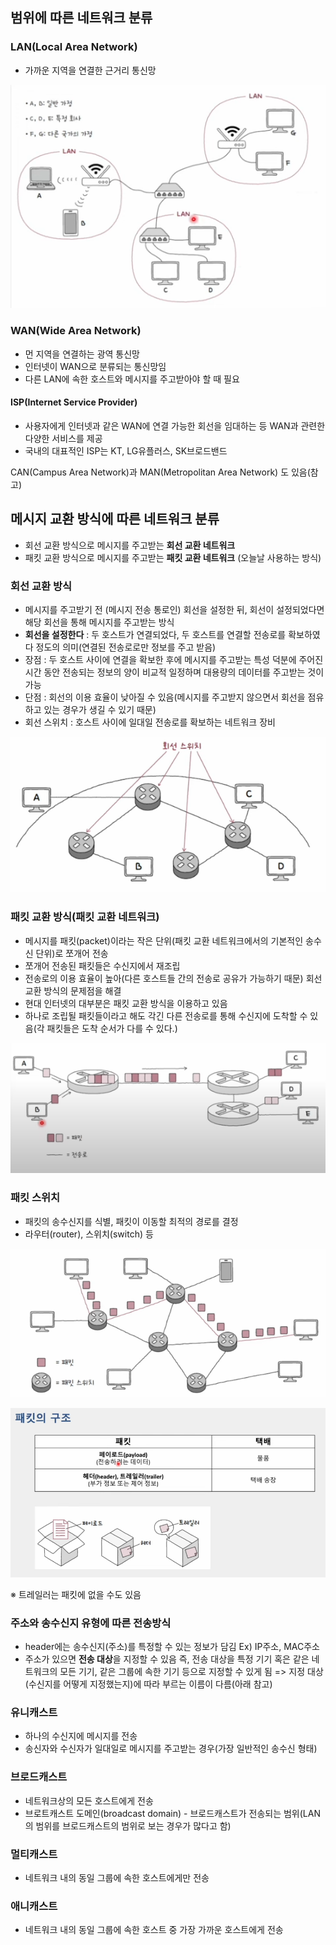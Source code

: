 
## 범위에 따른 네트워크 분류
### LAN(Local Area Network)
- 가까운 지역을 연결한 근거리 통신망

![](../../README_resources/Pasted%20image%2020240903225711.png)

### WAN(Wide Area Network)
- 먼 지역을 연결하는 광역 통신망
- 인터넷이 WAN으로 분류되는 통신망임
- 다른 LAN에 속한 호스트와 메시지를 주고받아야 할 때 필요

#### ISP(Internet Service Provider)
- 사용자에게 인터넷과 같은 WAN에 연결 가능한 회선을 임대하는 등 WAN과 관련한 다양한 서비스를 제공
- 국내의 대표적인 ISP는 KT, LG유플러스, SK브로드밴드

CAN(Campus Area Network)과 MAN(Metropolitan Area Network) 도 있음(참고)


## 메시지 교환 방식에 따른 네트워크 분류
- 회선 교환 방식으로 메시지를 주고받는 **회선 교환 네트워크**
- 패킷 교환 방식으로 메시지를 주고받는 **패킷 교환 네트워크** (오늘날 사용하는 방식)

### 회선 교환 방식
- 메시지를 주고받기 전 (메시지 전송 통로인) 회선을 설정한 뒤, 회선이 설정되었다면 해당 회선을 통해 메시지를 주고받는 방식
- **회선을 설정한다** : 두 호스트가 연결되었다, 두 호스트를 연결할 전송로를 확보하였다 정도의 의미(연결된 전송로로만 정보를 주고 받음)
- 장점 : 두 호스트 사이에 연결을 확보한 후에 메시지를 주고받는 특성 덕분에 주어진 시간 동안 전송되는 정보의 양이 비교적 일정하며 대용량의 데이터를 주고받는 것이 가능
- 단점 : 회선의 이용 효율이 낮아질 수 있음(메시지를 주고받지 않으면서 회선을 점유하고 있는 경우가 생길 수 있기 때문)
- 회선 스위치 : 호스트 사이에 일대일 전송로를 확보하는 네트워크 장비

![](../../README_resources/Pasted%20image%2020240903225949.png)

### 패킷 교환 방식(패킷 교환 네트워크)
- 메시지를 패킷(packet)이라는 작은 단위(패킷 교환 네트워크에서의 기본적인 송수신 단위)로 쪼개어 전송
- 쪼개어 전송된 패킷들은 수신지에서 재조립
- 전송로의 이용 효율이 높아(다른 호스트들 간의 전송로 공유가 가능하기 때문) 회선 교환 방식의 문제점을 해결
- 현대 인터넷의 대부분은 패킷 교환 방식을 이용하고 있음
- 하나로 조립될 패킷들이라고 해도 각긴 다른 전송로를 통해 수신지에 도착할 수 있음(각 패킷들은 도착 순서가 다를 수 있다.)

![](../../README_resources/Pasted%20image%2020240903225743.png)

### 패킷 스위치
- 패킷의 송수신지를 식별, 패킷이 이동할 최적의 경로를 결정
- 라우터(router), 스위치(switch) 등

![](../../README_resources/Pasted%20image%2020240903225808.png)

![](../../README_resources/Pasted%20image%2020240903225859.png)

※ 트레일러는 패킷에 없을 수도 있음

### 주소와 송수신지 유형에 따른 전송방식
- header에는 송수신지(주소)를 특정할 수 있는 정보가 담김 Ex) IP주소, MAC주소
- 주소가 있으면 **전송 대상**을 지정할 수 있음 즉, 전송 대상을 특정 기기 혹은 같은 네트워크의 모든 기기, 같은 그룹에 속한 기기 등으로 지정할 수 있게 됨 => 지정 대상(수신지를 어떻게 지정했는지)에 따라 부르는 이름이 다름(아래 참고)

### 유니캐스트
- 하나의 수신지에 메시지를 전송
- 송신자와 수신자가 일대일로 메시지를 주고받는 경우(가장 일반적인 송수신 형태)

### 브로드캐스트
- 네트워크상의 모든 호스트에게 전송
- 브로트캐스트 도메인(broadcast domain) - 브로드캐스트가 전송되는 범위(LAN의 범위를 브로드캐스트의 범위로 보는 경우가 많다고 함)

### 멀티캐스트
- 네트워크 내의 동일 그룹에 속한 호스트에게만 전송

### 애니캐스트
- 네트워크 내의 동일 그룹에 속한 호스트 중 가장 가까운 호스트에게 전송

